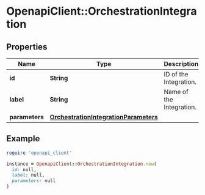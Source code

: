 # OpenapiClient::OrchestrationIntegration

## Properties

| Name | Type | Description | Notes |
| ---- | ---- | ----------- | ----- |
| **id** | **String** | ID of the Integration. | [optional][readonly] |
| **label** | **String** | Name of the Integration. | [optional] |
| **parameters** | [**OrchestrationIntegrationParameters**](OrchestrationIntegrationParameters.md) |  | [optional] |

## Example

```ruby
require 'openapi_client'

instance = OpenapiClient::OrchestrationIntegration.new(
  id: null,
  label: null,
  parameters: null
)
```

